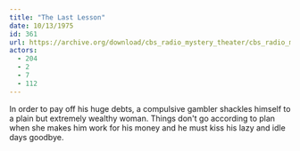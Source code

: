 ```yaml
---
title: "The Last Lesson"
date: 10/13/1975
id: 361
url: https://archive.org/download/cbs_radio_mystery_theater/cbs_radio_mystery_theater-0351-0400.zip/cbs_radio_mystery_theater-0351-0400%2Fcbsrmt_0361_the_last_lesson.mp3
actors:
  - 204
  - 2
  - 7
  - 112
---
```

In order to pay off his huge debts, a compulsive gambler shackles himself to a plain but extremely wealthy woman. Things don't go according to plan when she makes him work for his money and he must kiss his lazy and idle days goodbye.